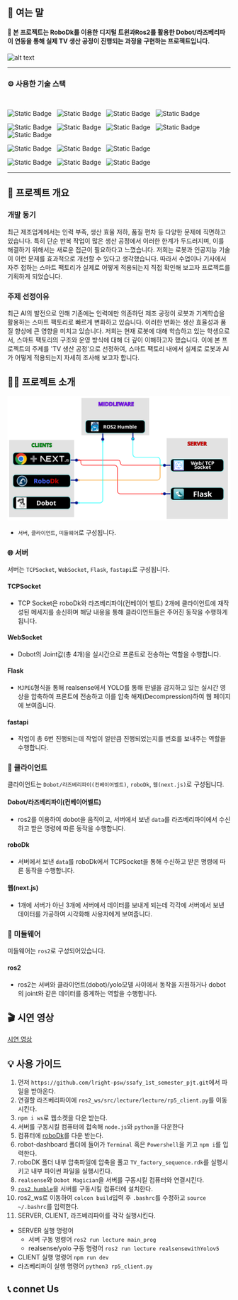 ## 👋 여는 말
#### 🙆 본 프로젝트는 RoboDk를 이용한 디지털 트윈과Ros2를 활용한 Dobot/라즈베리파이 연동을 통해 실제 TV 생산 공정이 진행되는 과정을 구현하는 프로젝트입니다.
![alt text](https://dh2zq2763s2kl.cloudfront.net/robot/img/Dobot-Magician-robot.png)

---
### ⚙ 사용한 기술 스택
<br/>

![Static Badge](https://img.shields.io/badge/dobot-blue?style=flat&logo=ros&logoColor=white)<!-- dobot -->
&nbsp;
![Static Badge](https://img.shields.io/badge/raspberrypi-%23A22846?style=flat&logo=raspberrypi&logoColor=white)<!-- 라즈베리파이 -->
&nbsp;
![Static Badge](https://img.shields.io/badge/realsense-%230071C5?style=flat&logo=intel&logoColor=white)<!-- realsense -->
&nbsp;
![Static Badge](https://img.shields.io/badge/roboflow-%236706CE?style=flat&logo=roboflow&logoColor=white)<!-- roboflow -->


![Static Badge](https://img.shields.io/badge/python-python?style=flat&logo=python&logoColor=FFFFFF&color=%233776AB)<!-- 파이썬 -->
&nbsp;
![Static Badge](https://img.shields.io/badge/html-html?style=flat&logo=html5&logoColor=FFFFFF&color=%23E34F26)<!-- HTML -->
&nbsp;
![Static Badge](https://img.shields.io/badge/css-css?style=flat&logo=css&logoColor=FFFFFF&color=%23663399)<!-- CSS -->
&nbsp;
![Static Badge](https://img.shields.io/badge/tailwindcss-%2306B6D4?style=flat&logo=tailwindcss&logoColor=white)<!-- tailwindcss -->
&nbsp;
![Static Badge](https://img.shields.io/badge/javascript-javascript?style=flat&logo=javascript&logoColor=%23F7DF1E&color=555555)<!-- 자바스크립트 -->

![Static Badge](https://img.shields.io/badge/fastapi-%23009688?style=flat&logo=fastapi&logoColor=white)<!-- fastapi -->
&nbsp;
![Static Badge](https://img.shields.io/badge/flask-%23000000?style=flat&logo=flask&logoColor=white)<!-- flask -->
&nbsp;
![Static Badge](https://img.shields.io/badge/next.js-%23000000?style=flat&logo=nextdotjs&logoColor=white)<!-- next.js -->

![Static Badge](https://img.shields.io/badge/ros2-%2322314E?style=flat&logo=ros&logoColor=white)<!-- ros2 -->
&nbsp;
![Static Badge](https://img.shields.io/badge/opencv-%235C3EE8?style=flat&logo=opencv&logoColor=white)<!-- opencv -->
&nbsp;
![Static Badge](https://img.shields.io/badge/yolo-%23111F68?style=flat&logo=yolo&logoColor=white)<!-- yolo -->

---

## 📝 프로젝트 개요
### 개발 동기
최근 제조업계에서는 인력 부족, 생산 효율 저하, 품질 편차 등 다양한 문제에 직면하고 있습니다. 특히 단순 반복 작업이 많은 생산 공정에서 이러한 한계가 두드러지며, 이를 해결하기 위해서는 새로운 접근이 필요하다고 느꼈습니다.
저희는 로봇과 인공지능 기술이 이런 문제를 효과적으로 개선할 수 있다고 생각했습니다. 따라서 수업이나 기사에서 자주 접하는 스마트 팩토리가 실제로 어떻게 적용되는지 직접 확인해 보고자 프로젝트를 기획하게 되었습니다.
 

### 주제 선정이유
최근 AI의 발전으로 인해 기존에는 인력에만 의존하던 제조 공정이 로봇과 기계학습을 활용하는 스마트 팩토리로 빠르게 변화하고 있습니다. 이러한 변화는 생산 효율성과 품질 향상에 큰 영향을 미치고 있습니다. 저희는 현재 로봇에 대해 학습하고 있는 학생으로서, 스마트 팩토리의 구조와 운영 방식에 대해 더 깊이 이해하고자 했습니다. 이에 본 프로젝트의 주제를 'TV 생산 공정'으로 선정하여, 스마트 팩토리 내에서 실제로 로봇과 AI가 어떻게 적용되는지 자세히 조사해 보고자 합니다.

## 🧑‍💻 프로젝트 소개
![alt text](<Screenshot from 2025-05-27 14-02-55.png>)

- `서버`, `클라이언트`, `미들웨어`로 구성됩니다.

### 🌐 서버
서버는 `TCPSocket`, `WebSocket`, `Flask`, `fastapi`로 구성됩니다.

#### TCPSocket
 - TCP Socket은 roboDk와 라즈베리파이(컨베이어 벨트) 2개에 클라이언트에 재작성된 메세지를 송신하며 해당 내용을 통해 클라이언트들은 주어진 동작을 수행하게 됩니다.

#### WebSocket
 - Dobot의 Joint값(총 4개)을 실시간으로 프론트로 전송하는 역할을 수행합니다. 

#### Flask
 - `MJPEG`형식을 통해 realsense에서 YOLO를 통해 판넬을 감지하고 있는 실시간 영상을 압축하여 프론트에 전송하고 이를 압축 해제(Decompression)하여 웹 페이지에 보여줍니다.

#### fastapi
 - 작업이 총 6번 진행되는데 작업이 얼만큼 진행되었는지를 번호를 보내주는 역할을 수행합니다.

### 🦾 클라이언트
클라이언트는  `Dobot/라즈베리파이(컨베이어벨트)`, `roboDk`, `웹(next.js)`로 구성됩니다.

#### Dobot/라즈베리파이(컨베이어벨트)
 - ros2를 이용하여 dobot을 움직이고, 서버에서 보낸 `data`를 라즈베리파이에서 수신하고 받은 명령에 따른 동작을 수행합니다.

#### roboDk
 - 서버에서 보낸 `data`를 roboDk에서 TCPSocket을 통해 수신하고 받은 명령에 따른 동작을 수행합니다.

#### 웹(next.js) 
 - 1개에 서버가 아닌 3개에 서버에서 데이터를 보내게 되는데 각각에 서버에서 보낸 데이터를 가공하여 시각화해 사용자에게 보여줍니다.

### 🤖 미들웨어
미들웨어는 `ros2`로 구성되어있습니다.

#### ros2
 - ros2는 서버와 클라이언트(dobot)/yolo모델 사이에서 동작을 지원하거나 dobot의 joint와 같은 데이터를 중계하는 역할을 수행합니다.

## 🎬 시연 영상
[시연 영상](https://youtu.be/BOi_AOf3Yk0)

## 💡 사용 가이드
1. 먼저 `https://github.com/lright-psw/ssafy_1st_semester_pjt.git`에서 파일을 받아온다.
2. 연결할 라즈베리파이에 `ros2_ws/src/lecture/lecture/rp5_client.py`를 이동시킨다.
3. `npm i ws`로 웹소켓을 다운 받는다.
4. 서버를 구동시킬 컴퓨터에 접속해 `node.js`와 `python`을 다운한다
5. 컴퓨터에 [roboDk](https://robodk.com/ko/)를 다운 받는다.
6. robot-dashboard 폴더에 들어가 `Terminal` 혹은 `Powershell`을 키고 `npm i`를 입력한다.
7. roboDK 폴더 내부 압축파일에 압축을 풀고 `TV_factory_sequence.rdk`를 실행시키고 내부 파이썬 파일을 실행시킨다.
8. `realsense`와 `Dobot Magician`을 서버를 구동시킬 컴퓨터와 연결시킨다.
9. [`ros2 humble`](https://docs.ros.org/en/humble/index.html)을 서버를 구동시킬 컴퓨터에 설치한다.
10. ros2_ws로 이동하여 `colcon build`입력 후 `.bashrc`를 수정하고 `source ~/.bashrc`를 입력한다.
11. SERVER, CLIENT, 라즈베리파이를 각각 실행시킨다.
  - SERVER 실행 명령어
    - 서버 구동 명령어 `ros2 run lecture main_prog`
    - realsense/yolo 구동 명령어 `ros2 run lecture realsensewithYolov5`
  - CLIENT 실행 명령어 `npm run dev`
  - 라즈베리파이 실행 명령어 `python3 rp5_client.py`


## 📞 connet Us

